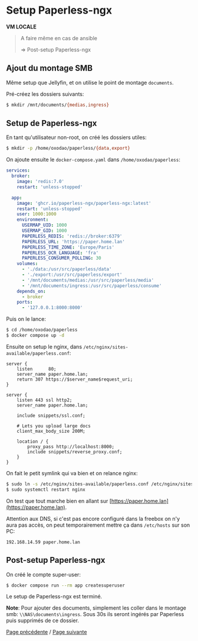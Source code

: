 # Setup Paperless-ngx

**VM LOCALE**

> A faire même en cas de ansible
>
> => Post-setup Paperless-ngx

## Ajout du montage SMB

Même setup que Jellyfin, et on utilise le point de montage `documents`.

Pré-créez les dossiers suivants:
```sh
$ mkdir /mnt/documents/{medias,ingress}
```

## Setup de Paperless-ngx

En tant qu'utilisateur non-root, on créé les dossiers utiles:
```sh
$ mkdir -p /home/oxodao/paperless/{data,export}
```

On ajoute ensuite le `docker-compose.yaml` dans `/home/oxodao/paperless`:
```yaml
services:
  broker:
    image: 'redis:7.0'
    restart: 'unless-stopped'

  app:
    image: 'ghcr.io/paperless-ngx/paperless-ngx:latest'
    restart: 'unless-stopped'
    user: 1000:1000
    environment:
      USERMAP_UID: 1000
      USERMAP_GID: 1000
      PAPERLESS_REDIS: 'redis://broker:6379'
      PAPERLESS_URL: 'https://paper.home.lan'
      PAPERLESS_TIME_ZONE: 'Europe/Paris'
      PAPERLESS_OCR_LANGUAGE: 'fra'
      PAPERLESS_CONSUMER_POLLING: 30
    volumes:
      - './data:/usr/src/paperless/data'
      - './export:/usr/src/paperless/export'
      - '/mnt/documents/medias:/usr/src/paperless/media'
      - '/mnt/documents/ingress:/usr/src/paperless/consume'
    depends_on:
      - broker
    ports:
      - '127.0.0.1:8000:8000'
```

Puis on le lance:
```sh
$ cd /home/oxodao/paperless
$ docker compose up -d
```

Ensuite on setup le nginx, dans `/etc/nginx/sites-available/paperless.conf`:
```
server {
    listen      80;
    server_name paper.home.lan;
    return 307 https://$server_name$request_uri;
}

server {
    listen 443 ssl http2;
    server_name paper.home.lan;

    include snippets/ssl.conf;

    # Lets you upload large docs
    client_max_body_size 200M;

    location / {
        proxy_pass http://localhost:8000;
        include snippets/reverse_proxy.conf;
    }
}
```

On fait le petit symlink qui va bien et on relance nginx:
```sh
$ sudo ln -s /etc/nginx/sites-available/paperless.conf /etc/nginx/sites-enabled/paperless.conf
$ sudo systemctl restart nginx
```

On test que tout marche bien en allant sur [https://paper.home.lan](https://paper.home.lan).

Attention aux DNS, si c'est pas encore configuré dans la freebox on n'y aura pas accès, on peut temporairement mettre ça dans `/etc/hosts` sur son PC:
```
192.168.14.59 paper.home.lan
```

## Post-setup Paperless-ngx

On créé le compte super-user:
```sh
$ docker compose run --rm app createsuperuser
```

Le setup de Paperless-ngx est terminé.

**Note**: Pour ajouter des documents, simplement les coller dans le montage smb: `\\NAS\documents\ingress`.
Sous 30s ils seront ingérés par Paperless puis supprimés de ce dossier.

[Page précédente](setup_navidrome.md) / [Page suivante](setup_gitea.md)